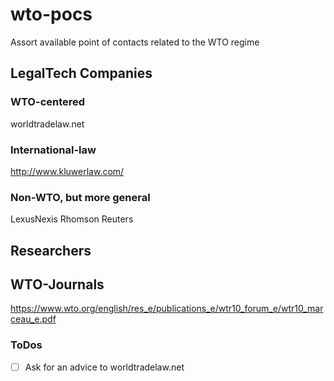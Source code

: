 # wto-pocs
Assort available point of contacts related to the WTO regime

## LegalTech Companies

### WTO-centered
worldtradelaw.net

### International-law
http://www.kluwerlaw.com/

### Non-WTO, but more general
LexusNexis
Rhomson Reuters

## Researchers

## WTO-Journals
https://www.wto.org/english/res_e/publications_e/wtr10_forum_e/wtr10_marceau_e.pdf
### ToDos

- [ ] Ask for an advice to worldtradelaw.net

